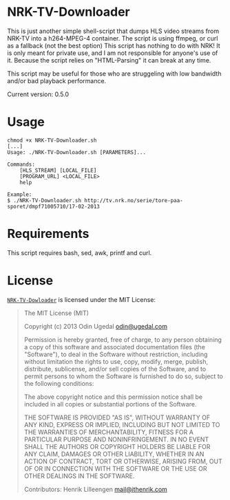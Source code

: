 NRK-TV-Downloader
======================
This is just another simple shell-script that dumps HLS video streams from NRK-TV into a h264-MPEG-4 container.
The script is using ffmpeg, or curl as a fallback (not the best option) 
This script has nothing to do with NRK!
It is only meant for private use, and I am not responsible for anyone's use of it. 
Because the script relies on "HTML-Parsing" it can break at any time.


This script may be useful for those who are struggeling with low bandwidth and/or bad playback performance.

Current version: 0.5.0

Usage
======================
    chmod +x NRK-TV-Downloader.sh
    [...]
    Usage: ./NRK-TV-Downloader.sh [PARAMETERS]...

    Commands:
        [HLS_STREAM] [LOCAL_FILE]
        [PROGRAM_URL] <LOCAL_FILE>
        help 

    Example: 
    $ ./NRK-TV-Downloader.sh http://tv.nrk.no/serie/tore-paa-sporet/dmpf71005710/17-02-2013
	

Requirements
======================
This script requires bash, sed, awk, printf and curl.

License
======================
[`NRK-TV-Dowloader`](https://github.com/odinuge/NRK-TV-Downloader)
is licensed under the MIT License:

> The MIT License (MIT)
>
> Copyright (c) 2013 Odin Ugedal <odin@ugedal.com>
>
> Permission is hereby granted, free of charge, to any person obtaining a copy
> of this software and associated documentation files (the "Software"), to deal
> in the Software without restriction, including without limitation the rights
> to use, copy, modify, merge, publish, distribute, sublicense, and/or sell
> copies of the Software, and to permit persons to whom the Software is
> furnished to do so, subject to the following conditions:
>
> The above copyright notice and this permission notice shall be included in
> all copies or substantial portions of the Software.
>
> THE SOFTWARE IS PROVIDED "AS IS", WITHOUT WARRANTY OF ANY KIND, EXPRESS OR
> IMPLIED, INCLUDING BUT NOT LIMITED TO THE WARRANTIES OF MERCHANTABILITY,
> FITNESS FOR A PARTICULAR PURPOSE AND NONINFRINGEMENT. IN NO EVENT SHALL THE
> AUTHORS OR COPYRIGHT HOLDERS BE LIABLE FOR ANY CLAIM, DAMAGES OR OTHER
> LIABILITY, WHETHER IN AN ACTION OF CONTRACT, TORT OR OTHERWISE, ARISING FROM,
> OUT OF OR IN CONNECTION WITH THE SOFTWARE OR THE USE OR OTHER DEALINGS IN
> THE SOFTWARE.
>
> Contributors:
> Henrik Lilleengen <mail@ithenrik.com>
>

